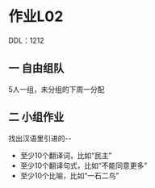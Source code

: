 # 作业L02

DDL：1212

## 一 自由组队

5人一组，未分组的下周一分配

## 二 小组作业

找出汉语⾥引进的--

- 至少10个翻译词，比如“民主”
- 至少10个翻译句式，比如“不能同意更多”
- 至少10个比喻，比如“⼀⽯⼆鸟” 
